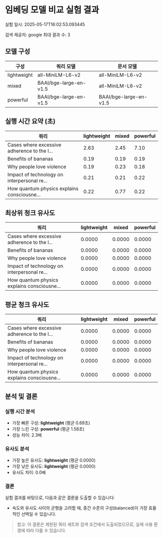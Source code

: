 # 임베딩 모델 비교 실험 결과

실험 일시: 2025-05-17T16:02:53.093445

검색 제공자: google
최대 결과 수: 3

## 모델 구성

| 구성 | 쿼리 모델 | 문서 모델 |
|------|---------|----------|
| lightweight | all-MiniLM-L6-v2 | all-MiniLM-L6-v2 |
| mixed | BAAI/bge-large-en-v1.5 | all-MiniLM-L6-v2 |
| powerful | BAAI/bge-large-en-v1.5 | BAAI/bge-large-en-v1.5 |

## 실행 시간 요약 (초)

| 쿼리 | lightweight | mixed | powerful |
|------|------|------|------|
| Cases where excessive adherence to the l... | 2.63 | 2.45 | 7.10 |
| Benefits of bananas | 0.19 | 0.19 | 0.19 |
| Why people love violence | 0.19 | 0.23 | 0.18 |
| Impact of technology on interpersonal re... | 0.21 | 0.21 | 0.22 |
| How quantum physics explains consciousne... | 0.22 | 0.77 | 0.22 |

## 최상위 청크 유사도

| 쿼리 | lightweight | mixed | powerful |
|------|------|------|------|
| Cases where excessive adherence to the l... | 0.0000 | 0.0000 | 0.0000 |
| Benefits of bananas | 0.0000 | 0.0000 | 0.0000 |
| Why people love violence | 0.0000 | 0.0000 | 0.0000 |
| Impact of technology on interpersonal re... | 0.0000 | 0.0000 | 0.0000 |
| How quantum physics explains consciousne... | 0.0000 | 0.0000 | 0.0000 |

## 평균 청크 유사도

| 쿼리 | lightweight | mixed | powerful |
|------|------|------|------|
| Cases where excessive adherence to the l... | 0.0000 | 0.0000 | 0.0000 |
| Benefits of bananas | 0.0000 | 0.0000 | 0.0000 |
| Why people love violence | 0.0000 | 0.0000 | 0.0000 |
| Impact of technology on interpersonal re... | 0.0000 | 0.0000 | 0.0000 |
| How quantum physics explains consciousne... | 0.0000 | 0.0000 | 0.0000 |

## 분석 및 결론

### 실행 시간 분석

- 가장 빠른 구성: **lightweight** (평균 0.69초)
- 가장 느린 구성: **powerful** (평균 1.58초)
- 성능 차이: 2.3배

### 유사도 분석

- 가장 높은 유사도: **lightweight** (평균 0.0000)
- 가장 낮은 유사도: **lightweight** (평균 0.0000)
- 유사도 차이: 0.0배

### 결론

실험 결과를 바탕으로, 다음과 같은 결론을 도출할 수 있습니다:

- 속도와 유사도 사이의 균형을 고려할 때, 중간 수준의 구성(balanced)이 가장 효율적인 선택일 수 있습니다.

> 참고: 이 결론은 제한된 쿼리 세트와 검색 조건에서 도출되었으므로, 실제 사용 환경에 따라 다를 수 있습니다.
